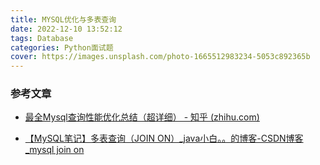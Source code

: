 ```yaml
---
title: MYSQL优化与多表查询
date: 2022-12-10 13:52:12
tags: Database
categories: Python面试题
cover: https://images.unsplash.com/photo-1665512983234-5053c892365b
---
```


### 参考文章

- [最全Mysql查询性能优化总结（超详细） - 知乎 (zhihu.com)](https://zhuanlan.zhihu.com/p/554034113)

- [【MySQL笔记】多表查询（JOIN ON）_java小白。。的博客-CSDN博客_mysql join on](https://blog.csdn.net/lijibai_/article/details/124555163)

